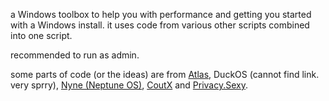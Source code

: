 a Windows toolbox to help you with performance and getting you started with a Windows install. 
it uses code from various other scripts combined into one script. 

recommended to run as admin.

some parts of code (or the ideas) are from [Atlas](https://atlasos.net/), DuckOS (cannot find link. very sprry), [Nyne (Neptune OS)](https://github.com/NyneDZN/NeptuneOS), [CoutX](https://github.com/UnLovedCookie/CoutX) and [Privacy.Sexy](https://privacy.sexy/).
